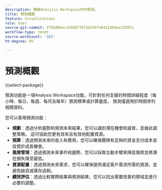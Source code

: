 ```yaml
---
description: 瞭解Analysis Workspace中的預測。
title: 預測概觀
feature: Visualizations
role: User
source-git-commit: 2f5bd8bec1580077675d249fa0431d84ee2269fa
workflow-type: tm+mt
source-wordcount: '163'
ht-degree: 0%

---
```


# 預測概觀



{{select-package}}

預測功能是一項Analysis Workspace功能，可針對任何支援的時間詳細程度（每小時、每日、每週、每月及每年）預測標準或計算量度。 預測僅適用於時間序列相關資料。

您可以善用預測功能：

* **規劃**：透過分析趨勢和預測未來結果，您可以識別潛在機會和威脅，並據此調整策略。 這可協助您更有效率且有效地配置資源。
* **預算**：透過預測未來的收入和費用，您可以確保團隊有足夠的資金支付成本並投資於成長機會。
* **風險管理**：透過預測未來事件和趨勢，您可以採取主動步驟來降低風險並將潛在損失降至最低。
* **資源配置**：透過預測未來需求，您可以確保提供滿足客戶需求所需的資源，並避免缺貨或庫存過剩。
* **績效評估**：透過比較實際結果與預測結果，您可以找出需要改善的領域並進行必要的調整。


